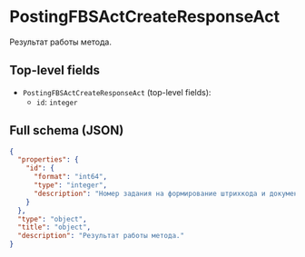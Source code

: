 # PostingFBSActCreateResponseAct

Результат работы метода.

## Top-level fields
- `PostingFBSActCreateResponseAct` (top-level fields):
  - `id`: `integer`

## Full schema (JSON)
```json
{
  "properties": {
    "id": {
      "format": "int64",
      "type": "integer",
      "description": "Номер задания на формирование штрихкода и документов."
    }
  },
  "type": "object",
  "title": "object",
  "description": "Результат работы метода."
}
```
